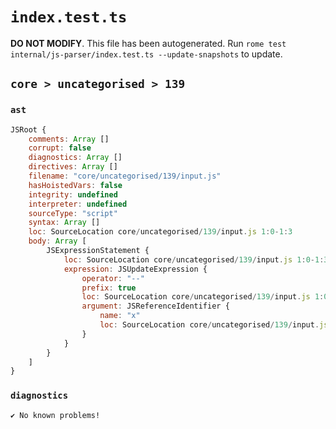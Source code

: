 # `index.test.ts`

**DO NOT MODIFY**. This file has been autogenerated. Run `rome test internal/js-parser/index.test.ts --update-snapshots` to update.

## `core > uncategorised > 139`

### `ast`

```javascript
JSRoot {
	comments: Array []
	corrupt: false
	diagnostics: Array []
	directives: Array []
	filename: "core/uncategorised/139/input.js"
	hasHoistedVars: false
	integrity: undefined
	interpreter: undefined
	sourceType: "script"
	syntax: Array []
	loc: SourceLocation core/uncategorised/139/input.js 1:0-1:3
	body: Array [
		JSExpressionStatement {
			loc: SourceLocation core/uncategorised/139/input.js 1:0-1:3
			expression: JSUpdateExpression {
				operator: "--"
				prefix: true
				loc: SourceLocation core/uncategorised/139/input.js 1:0-1:3
				argument: JSReferenceIdentifier {
					name: "x"
					loc: SourceLocation core/uncategorised/139/input.js 1:2-1:3 (x)
				}
			}
		}
	]
}
```

### `diagnostics`

```
✔ No known problems!

```
